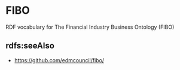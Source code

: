 # FIBO
RDF vocabulary for The Financial Industry Business Ontology (FIBO)

## rdfs:seeAlso
* https://github.com/edmcouncil/fibo/

